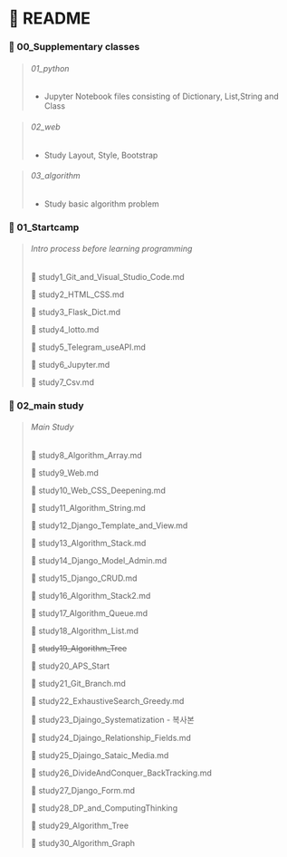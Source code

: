 # :pencil: README

### :open_file_folder: 00_Supplementary classes

> ###### 01_python 
>
> - Jupyter Notebook files consisting of Dictionary, List,String and Class

> ###### 02_web
>
> - Study Layout, Style, Bootstrap

> ###### 03_algorithm
>
> - Study basic algorithm problem

### :open_file_folder: 01_Startcamp

> ###### Intro process before learning programming
>
> :page_facing_up: study1_Git_and_Visual_Studio_Code.md
>
> :page_facing_up: study2_HTML_CSS.md
>
> :page_facing_up: study3_Flask_Dict.md
>
> :page_facing_up: study4_lotto.md
>
> :page_facing_up: study5_Telegram_useAPI.md
>
> :page_facing_up: study6_Jupyter.md
>
> :page_facing_up: study7_Csv.md

### :open_file_folder: 02_main study

> ###### Main Study
>
> :page_facing_up: study8_Algorithm_Array.md
>
> :page_facing_up: study9_Web.md
>
> :page_facing_up: study10_Web_CSS_Deepening.md
>
> :page_facing_up: study11_Algorithm_String.md
>
> :page_facing_up: study12_Django_Template_and_View.md
>
> :page_facing_up: study13_Algorithm_Stack.md
>
> :page_facing_up: study14_Django_Model_Admin.md
>
> :page_facing_up: study15_Django_CRUD.md
>
> :page_facing_up: study16_Algorithm_Stack2.md
>
> :page_facing_up: study17_Algorithm_Queue.md
>
> :page_facing_up: study18_Algorithm_List.md
>
> :page_facing_up: ~~study19_Algorithm_Tree~~
>
> :page_facing_up: study20_APS_Start
>
> :page_facing_up: study21_Git_Branch.md
>
> :page_facing_up: study22_ExhaustiveSearch_Greedy.md
>
> :page_facing_up: study23_Djaingo_Systematization - 복사본
>
> :page_facing_up: study24_Djaingo_Relationship_Fields.md
>
> :page_facing_up: study25_Djaingo_Sataic_Media.md
>
> :page_facing_up: study26_DivideAndConquer_BackTracking.md
>
> :page_facing_up: study27_Django_Form.md
>
> :page_facing_up: study28_DP_and_ComputingThinking
>
> :page_facing_up: study29_Algorithm_Tree
>
> :page_facing_up: study30_Algorithm_Graph

